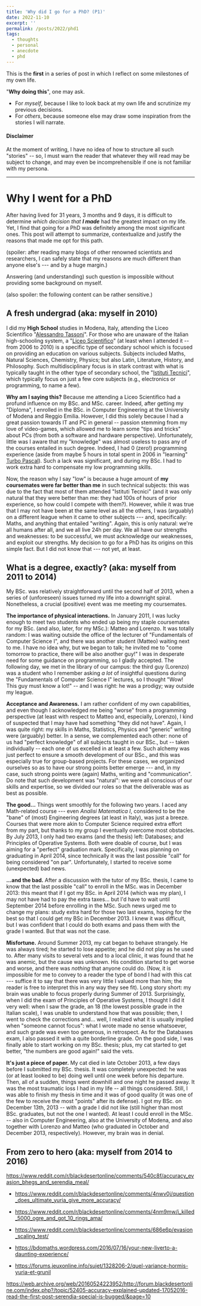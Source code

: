 ```yaml
---
title: 'Why did I go for a PhD? (P1)'
date: 2022-11-10
excerpt: ''
permalink: /posts/2022/phd1
tags:
  - thoughts
  - personal
  - anecdote
  - phd
---
```


This is the **first** in a series of post in which I reflect on some milestones of my own life.  

"**Why doing this**", one may ask.
* For _myself_, because I like to look back at my own life and scrutinize my previous decisions.
* For _others_, because someone else may draw some inspiration from the stories I will narrate.  

#### Disclaimer
At the moment of writing, I have no idea of how to structure all such "stories" -- so, I must warn the reader that whatever they will read may be subject to change, and may even be incomprehensible if one is not familiar with my persona.
___

# Why I went for a PhD

After having lived for 31 years, 3 months and 9 days, it is difficult to determine _which decision that **I made**_ had the greatest impact on my life. Yet, I find that going for a PhD was definitely among the most significant ones. This post will attempt to summarize, contextualize and justify the reasons that made me opt for this path. 

(spoiler: after reading many blogs of other renowned scientists and researchers, I can safely state that my reasons are much different than anyone else's --- and by a huge margin.)

Answering (and understanding) such question is impossible without providing some background on myself.

(also spoiler: the following content can be rather sensitive.)

## A fresh undergrad (aka: myself in 2010)

I did my **High School** studies in Modena, Italy, attending the Liceo Scientifico "[Alessandro Tassoni](https://www.liceotassoni.edu.it/)". For those who are unaware of the Italian high-schooling system, a "[Liceo Scientifico](https://en.wikipedia.org/wiki/Liceo_scientifico)" (at least when I attended it -- from 2006 to 2010) is a specific type of secondary school which is focused on providing an education on various subjects. Subjects included Maths, Natural Sciences, Chemistry, Physics; but also Latin, Literature, History, and Philosophy. Such multidisciplinary focus is in stark contrast with what is typically taught in the other type of secondary school, the "[Istituti Tecnici](https://it.wikipedia.org/wiki/Istituto_tecnico)", which typically focus on just a few core subjects (e.g., electronics or programming, to name a few).

**Why am I saying this?** Because me attending a Liceo Scientifico had a profund influence on my BSc. and MSc. career. Indeed, after getting my "Diploma", I enrolled in the BSc. in Computer Engineering at the University of Modena and Reggio Emilia. However, I did this solely because I had a great passion towards IT and PC in general -- passion stemming from my love of video-games, which allowed me to learn some "tips and tricks" about PCs (from both a software and hardware perspective). Unfortunately, little was I aware that my "knowledge" was almost useless to pass any of the courses entailed in such degree. Indeed, I had 0 (zero!) programming experience (aside from maybe 5 hours in total spent in 2006 in "learning" [Turbo Pascal](https://en.wikipedia.org/wiki/Turbo_Pascal)). Such a lack was significant, and during my BSc. I had to work extra hard to compensate my low programming skills. 

Now, the reason why I say "low" is because a huge amount of **my coursemates were far better than me** in such technical subjects: this was due to the fact that most of them attended "Istituti Tecnici" (and it was only natural that they were better than me: they had 100s of hours of prior experience, so how could I compete with them?). However, while it was true that I may not have been at the same level as all the others, I was (arguably) on a different league when it came to other subjects --- and, specifically: Maths, and anything that entailed "writing". Again, this is only natural: we're all humans after all, and we all live 24h per day. We all have our strengths and weaknesses: to be successful, we must acknowledge our weaknesses, and exploit our strengths. My decision to go for a PhD has its origins on this simple fact. But I did not know that --- not yet, at least.

## What is a degree, exactly? (aka: myself from 2011 to 2014)

My BSc. was relatively straightforward until the second half of 2013, when a series of (unforeseen) issues turned my life into a downright spiral. Nonetheless, a crucial (positive) event was me meeting my coursemates.

**The importance of physical interactions.**
 In January 2011, I was lucky enough to meet two students who ended up being my staple coursemates for my BSc. (and also, later, for my MSc.): Matteo and Lorenzo. It was totally random: I was waiting outside the office of the lecturer of "Fundamentals of Computer Science I", and there was another student (Matteo) waiting next to me. I have no idea why, but we began to talk; he invited me to "come tomorrow to practice, there will be also another guy!" I was in desperate need for some guidance on programming, so I gladly accepted. The following day, we met in the library of our campus: the third guy (Lorenzo) was a student who I remember asking *a lot* of insightful questions during the "Fundamentals of Computer Science I" lectures, so I thought "Wow! This guy must know a lot!" -- and I was right: he was a prodigy; way outside my league. 

**Acceptance and Awareness.**
I am rather confident of my own capabilities, and even though I acknowledged me being "worse" from a programming perspective (at least with respect to Matteo and, especially, Lorenzo), I kind of suspected that I may have had something "they did not have". Again, I was quite right: my skills in Maths, Statistics, Physics and "generic" writing were (arguably) better. In a sense, we complemented each other: none of us had "perfect knowledge" of all subjects taught in our BSc., but -- taken individually -- each one of us excelled in at least a few. Such alchemy was just perfect to ensure a smooth development of our BSc., and this was especially true for group-based projects. For these cases, we organized ourselves so as to have our strong points better emerge --- and, in my case, such strong points were (again) Maths, writing and "communication". Do note that such development was "natural": we were all conscious of our skills and expertise, so we divided our roles so that the deliverable was as best as possible.

**The good...** Things went smoothly for the following two years. I aced any Math-related course --- even _Analisi Matematica I_, considered to be the "bane" of (most) Engineering degrees (at least in Italy), was just a breeze. Courses that were more akin to Computer Science required extra effort from my part, but thanks to my group I eventually overcome most obstacles. By July 2013, I only had two exams (and the thesis) left: Databases; and Principles of Operative Systems. Both were doable of course, but I was aiming for a "perfect" graduation mark. Specifically, I was planning on graduating in April 2014, since technically it was the last possible "call" for being considered "on par". Unfortunately, I started to receive some (unexpected) bad news. 

**...and the bad.** After a discussion with the tutor of my BSc. thesis, I came to know that the last possible "call" to enroll in the MSc. was in December 2013: this meant that if I got my BSc. in April 2014 (which was my plan), I may not have had to pay the extra taxes... but I'd have to wait until September 2014 before enrolling in the MSc. Such news urged me to change my plans: study extra hard for those two last exams, hoping for the best so that I could get my BSc in December 2013. I knew it was difficult, but I was confident that I could do both exams and pass them with the grade I wanted. But that was not the case.

**Misfortune.** Around Summer 2013, my cat began to behave strangely. He was always tired; he started to lose appetite; and he did not play as he used to. After many visits to several vets and to a local clinic, it was found that he was anemic, but the cause was unknown. His condition started to get worse and worse, and there was *nothing* that anyone could do. (Now, it is impossible for me to convey to a reader the type of bond I had with this cat --- suffice it to say that there was very little I valued more than him; the reader is free to interpret this in any way they see fit). Long story short: my brain was unable to focus properly during Summer of 2013. Surprisingly, when I did the exam of Principles of Operative Systems, I thought I did it very well: when I saw the grade, an 18 (the lowest possible grade in the Italian scale), I was unable to understand how that was possible; then, I went to check the corrections and... well, I realized what it is usually implied when "someone cannot focus": what I wrote made no sense whatsoever, and such grade was even too generous, in retrospect. As for the Databases exam, I also passed it with a quite borderline grade. On the good side, I was finally able to start working on my BSc. thesis; plus, my cat started to get better, "the numbers are good again!" said the vets.

**It's just a piece of paper.** My cat died in late October 2013, a few days before I submitted my BSc. thesis. It was completely unexpected: he was (or at least looked to be) doing well until one week before his departure. Then, all of a sudden, things went downhill and one night he passed away. It was the most traumatic loss I had in my life -- all things considered. Still, I was able to finish my thesis in time and it was of good quality (it was one of the few to receive the most "points" after its defense). I got my BSc. on December 13th, 2013 -- with a grade I did not like (still higher than most BSc. graduates, but not the one I wanted). At least I could enroll in the MSc. -- also in Computer Engineering, also at the University of Modena, and also together with Lorenzo and Matteo (who graduated in October and December 2013, respectively). However, my brain was in denial.

## From zero to hero (aka: myself from 2014 to 2016)







https://www.reddit.com/r/blackdesertonline/comments/540c8f/accuracy_evasion_bhegs_and_serendia_meal/

- https://www.reddit.com/r/blackdesertonline/comments/4nwv0j/question_does_ultimate_yuria_give_more_accuracy/

- https://www.reddit.com/r/blackdesertonline/comments/4nm9mw/i_killed_5000_ogre_and_got_10_rings_ama/

- https://www.reddit.com/r/blackdesertonline/comments/686e6p/evasion_scaling_test/

- https://bdomaths.wordpress.com/2016/07/16/your-new-liverto-a-daunting-experience/

- https://forums.jeuxonline.info/sujet/1328206-2/quel-variance-hormis-yuria-et-grunil

https://web.archive.org/web/20160524223952/http://forum.blackdesertonline.com/index.php?/topic/52405-accuracy-explained-updated-17052016-read-the-first-post-serendia-special-is-bugged/&page=10